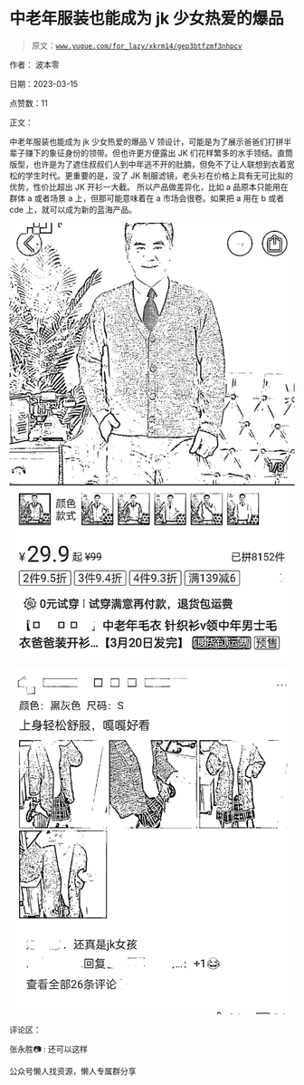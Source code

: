 # 中老年服装也能成为 jk 少女热爱的爆品

> 原文：[`www.yuque.com/for_lazy/xkrm14/gep3btfzmf3nhpcv`](https://www.yuque.com/for_lazy/xkrm14/gep3btfzmf3nhpcv)



作者： 波本零



日期：2023-03-15



点赞数：11



正文：



中老年服装也能成为 jk 少女热爱的爆品 V 领设计，可能是为了展示爸爸们打拼半辈子赚下的象征身份的领带。但也许更方便露出 JK 们花样繁多的水手领结。直筒版型，也许是为了遮住叔叔们人到中年逃不开的肚腩，但免不了让人联想到衣着宽松的学生时代。更重要的是，没了 JK 制服滤镜，老头衫在价格上具有无可比拟的优势，性价比超出 JK 开衫一大截。 所以产品做差异化，比如 a 品原本只能用在群体 a 或者场景 a 上，但那可能意味着在 a 市场会很卷。如果把 a 用在 b 或者 cde 上，就可以成为新的蓝海产品。



![](img/2eede855d5088a98a3d79b93f7454f33.png)



![](img/ce340965fdd49e1200860ff1412f897c.png)  

评论区：



张永胜📷 : 还可以这样



公众号懒人找资源，懒人专属群分享

